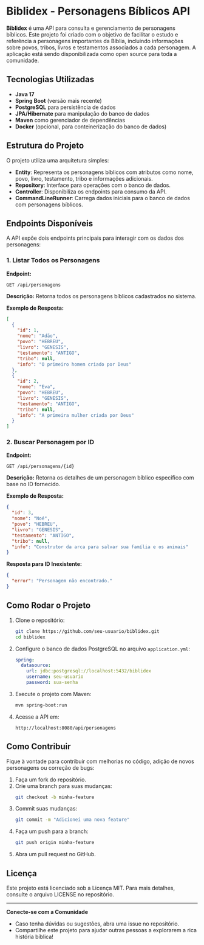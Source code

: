 # Biblidex - Personagens Bíblicos API

**Biblidex** é uma API para consulta e gerenciamento de personagens bíblicos. Este projeto foi criado com o objetivo de facilitar o estudo e referência a personagens importantes da Bíblia, incluindo informações sobre povos, tribos, livros e testamentos associados a cada personagem. A aplicação está sendo disponibilizada como open source para toda a comunidade.

## Tecnologias Utilizadas

- **Java 17**
- **Spring Boot** (versão mais recente)
- **PostgreSQL** para persistência de dados
- **JPA/Hibernate** para manipulação do banco de dados
- **Maven** como gerenciador de dependências
- **Docker** (opcional, para conteinerização do banco de dados)

## Estrutura do Projeto

O projeto utiliza uma arquitetura simples:
- **Entity**: Representa os personagens bíblicos com atributos como nome, povo, livro, testamento, tribo e informações adicionais.
- **Repository**: Interface para operações com o banco de dados.
- **Controller**: Disponibiliza os endpoints para consumo da API.
- **CommandLineRunner**: Carrega dados iniciais para o banco de dados com personagens bíblicos.

## Endpoints Disponíveis

A API expõe dois endpoints principais para interagir com os dados dos personagens:

### 1. Listar Todos os Personagens

**Endpoint:**
```
GET /api/personagens
```

**Descrição:** Retorna todos os personagens bíblicos cadastrados no sistema.

**Exemplo de Resposta:**
```json
[
  {
    "id": 1,
    "nome": "Adão",
    "povo": "HEBREU",
    "livro": "GENESIS",
    "testamento": "ANTIGO",
    "tribo": null,
    "info": "O primeiro homem criado por Deus"
  },
  {
    "id": 2,
    "nome": "Eva",
    "povo": "HEBREU",
    "livro": "GENESIS",
    "testamento": "ANTIGO",
    "tribo": null,
    "info": "A primeira mulher criada por Deus"
  }
]
```

### 2. Buscar Personagem por ID

**Endpoint:**
```
GET /api/personagens/{id}
```

**Descrição:** Retorna os detalhes de um personagem bíblico específico com base no ID fornecido.

**Exemplo de Resposta:**
```json
{
  "id": 3,
  "nome": "Noé",
  "povo": "HEBREU",
  "livro": "GENESIS",
  "testamento": "ANTIGO",
  "tribo": null,
  "info": "Construtor da arca para salvar sua família e os animais"
}
```

**Resposta para ID Inexistente:**
```json
{
  "error": "Personagem não encontrado."
}
```

## Como Rodar o Projeto

1. Clone o repositório:
   ```bash
   git clone https://github.com/seu-usuario/biblidex.git
   cd biblidex
   ```

2. Configure o banco de dados PostgreSQL no arquivo `application.yml`:
   ```yaml
   spring:
     datasource:
       url: jdbc:postgresql://localhost:5432/biblidex
       username: seu-usuario
       password: sua-senha
   ```

3. Execute o projeto com Maven:
   ```bash
   mvn spring-boot:run
   ```

4. Acesse a API em:
   ```
   http://localhost:8080/api/personagens
   ```

## Como Contribuir

Fique à vontade para contribuir com melhorias no código, adição de novos personagens ou correção de bugs:

1. Faça um fork do repositório.
2. Crie uma branch para suas mudanças:
   ```bash
   git checkout -b minha-feature
   ```
3. Commit suas mudanças:
   ```bash
   git commit -m "Adicionei uma nova feature"
   ```
4. Faça um push para a branch:
   ```bash
   git push origin minha-feature
   ```
5. Abra um pull request no GitHub.

## Licença

Este projeto está licenciado sob a Licença MIT. Para mais detalhes, consulte o arquivo LICENSE no repositório.

---

**Conecte-se com a Comunidade**
- Caso tenha dúvidas ou sugestões, abra uma issue no repositório.
- Compartilhe este projeto para ajudar outras pessoas a explorarem a rica história bíblica!

